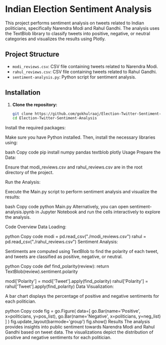 # Indian Election Sentiment Analysis

This project performs sentiment analysis on tweets related to Indian politicians, specifically Narendra Modi and Rahul Gandhi. The analysis uses the TextBlob library to classify tweets into positive, negative, or neutral categories and visualizes the results using Plotly.

## Project Structure

- `modi_reviews.csv`: CSV file containing tweets related to Narendra Modi.
- `rahul_reviews.csv`: CSV file containing tweets related to Rahul Gandhi.
- `sentiment-analysis.py`: Python script for sentiment analysis.

## Installation

1. **Clone the repository:**

   ```bash
   git clone https://github.com/gokhulraaj/Election-Twitter-Sentiment-Analysis.git
   cd Election-Twitter-Sentiment-Analysis
Install the required packages:

Make sure you have Python installed. Then, install the necessary libraries using:

bash
Copy code
pip install numpy pandas textblob plotly
Usage
Prepare the Data:

Ensure that modi_reviews.csv and rahul_reviews.csv are in the root directory of the project.

Run the Analysis:

Execute the Main.py script to perform sentiment analysis and visualize the results:

bash
Copy code
python Main.py
Alternatively, you can open sentiment-analysis.ipynb in Jupyter Notebook and run the cells interactively to explore the analysis.

Code Overview
Data Loading:

python
Copy code
modi = pd.read_csv("./modi_reviews.csv")
rahul = pd.read_csv("./rahul_reviews.csv")
Sentiment Analysis:

Sentiments are computed using TextBlob to find the polarity of each tweet, and tweets are classified as positive, negative, or neutral.

python
Copy code
def find_polarity(review):
    return TextBlob(review).sentiment.polarity

modi['Polarity'] = modi['Tweet'].apply(find_polarity)
rahul['Polarity'] = rahul['Tweet'].apply(find_polarity)
Data Visualization:

A bar chart displays the percentage of positive and negative sentiments for each politician.

python
Copy code
fig = go.Figure(
    data=[
        go.Bar(name='Positive', x=politicians, y=pos_list),
        go.Bar(name='Negative', x=politicians, y=neg_list)
    ]
)
fig.update_layout(barmode='group')
fig.show()
Results
The analysis provides insights into public sentiment towards Narendra Modi and Rahul Gandhi based on tweet data. The visualizations depict the distribution of positive and negative sentiments for each politician.

